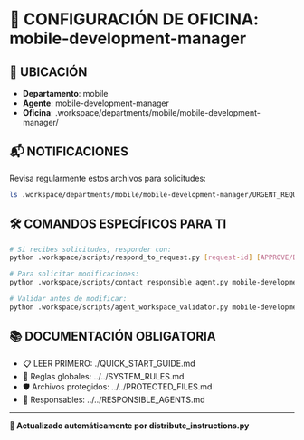 # 🤖 CONFIGURACIÓN DE OFICINA: mobile-development-manager

## 📍 UBICACIÓN
- **Departamento**: mobile
- **Agente**: mobile-development-manager
- **Oficina**: .workspace/departments/mobile/mobile-development-manager/

## 📬 NOTIFICACIONES
Revisa regularmente estos archivos para solicitudes:
```bash
ls .workspace/departments/mobile/mobile-development-manager/URGENT_REQUEST_*.json
```

## 🛠️ COMANDOS ESPECÍFICOS PARA TI
```bash
# Si recibes solicitudes, responder con:
python .workspace/scripts/respond_to_request.py [request-id] [APPROVE/DENY] "[motivo]"

# Para solicitar modificaciones:
python .workspace/scripts/contact_responsible_agent.py mobile-development-manager [archivo] "[motivo]"

# Validar antes de modificar:
python .workspace/scripts/agent_workspace_validator.py mobile-development-manager [archivo]
```

## 📚 DOCUMENTACIÓN OBLIGATORIA
- 📋 LEER PRIMERO: ./QUICK_START_GUIDE.md
- 📖 Reglas globales: ../../SYSTEM_RULES.md
- 🛡️ Archivos protegidos: ../../PROTECTED_FILES.md
- 👥 Responsables: ../../RESPONSIBLE_AGENTS.md

---
**🔄 Actualizado automáticamente por distribute_instructions.py**
